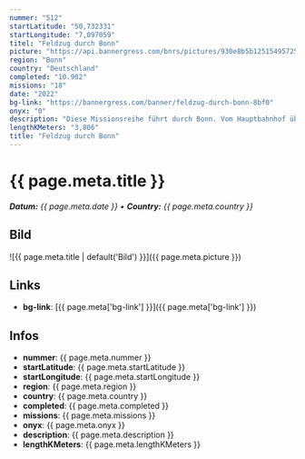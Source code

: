```yaml
---
nummer: "512"
startLatitude: "50,732331"
startLongitude: "7,097059"
titel: "Feldzug durch Bonn"
picture: "https://api.bannergress.com/bnrs/pictures/930e8b5b12515495725c0e0d4fcac97a"
region: "Bonn"
country: "Deutschland"
completed: "10.902"
missions: "18"
date: "2022"
bg-link: "https://bannergress.com/banner/feldzug-durch-bonn-8bf0"
onyx: "0"
description: "Diese Missionsreihe führt durch Bonn. Vom Hauptbahnhof über den alten Friedhof und wieder zurück."
lengthKMeters: "3,806"
title: "Feldzug durch Bonn"
---
```


# {{ page.meta.title }}
_**Datum:** {{ page.meta.date }} • **Country:** {{ page.meta.country }}_

## Bild
![{{ page.meta.title | default('Bild') }}]({{ page.meta.picture }})

## Links
- **bg-link**: [{{ page.meta['bg-link'] }}]({{ page.meta['bg-link'] }})

## Infos
- **nummer**: {{ page.meta.nummer }}
- **startLatitude**: {{ page.meta.startLatitude }}
- **startLongitude**: {{ page.meta.startLongitude }}
- **region**: {{ page.meta.region }}
- **country**: {{ page.meta.country }}
- **completed**: {{ page.meta.completed }}
- **missions**: {{ page.meta.missions }}
- **onyx**: {{ page.meta.onyx }}
- **description**: {{ page.meta.description }}
- **lengthKMeters**: {{ page.meta.lengthKMeters }}

